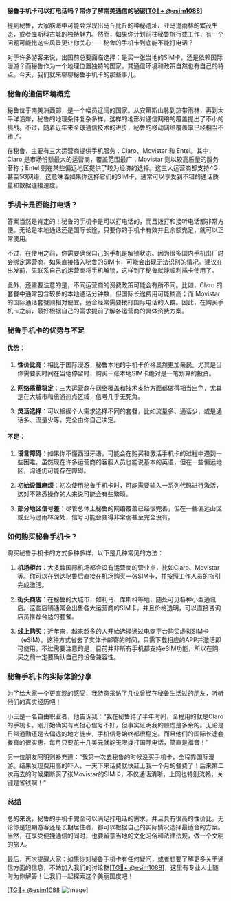 **秘鲁手机卡可以打电话吗？带你了解南美通信的秘密[[TG💪+ @esim1088](https://t.me/s/esim1088)]**

提到秘鲁，大家脑海中可能会浮现出马丘比丘的神秘遗址、亚马逊雨林的繁茂生态，或者库斯科古城的独特魅力。然而，如果你计划前往秘鲁旅行或工作，有一个问题可能比这些风景更让你关心——秘鲁的手机卡到底能不能打电话？

对于许多游客来说，出国前总要面临选择：是买一张当地的SIM卡，还是依赖国际漫游？而秘鲁作为一个地理位置独特的国家，其通信环境和政策自然也有自己的特点。今天，我们就来聊聊秘鲁手机卡的那些事儿。

### 秘鲁的通信环境概览

秘鲁位于南美洲西部，是一个幅员辽阔的国家。从安第斯山脉到热带雨林，再到太平洋沿岸，秘鲁的地理条件复杂多样。这样的地形对通信网络的覆盖提出了不小的挑战。不过，随着近年来全球通信技术的进步，秘鲁的移动网络覆盖率已经相当不错了。

在秘鲁，主要有三大运营商提供手机服务：Claro、Movistar 和 Entel。其中，Claro 是市场份额最大的运营商，覆盖范围最广；Movistar 则以较高质量的服务著称；Entel 则在某些偏远地区提供了较为经济的选择。这三大运营商都支持4G甚至5G网络，这意味着如果你选择它们的SIM卡，通常可以享受到不错的通话质量和数据连接速度。

### 手机卡是否能打电话？

答案当然是肯定的！秘鲁的手机卡是可以打电话的，而且拨打和接听电话都非常方便。无论是本地通话还是国际长途，只要你的手机卡有效并且余额充足，就可以正常使用。

不过，在使用之前，你需要确保自己的手机是解锁状态。因为很多国内手机出厂时会绑定运营商，如果直接插入秘鲁的SIM卡，可能会出现无法识别的情况。建议在出发前，先联系自己的运营商将手机解锁，这样到了秘鲁就能顺利插卡使用了。

此外，还需要注意的是，不同运营商的资费政策可能会有所不同。比如，Claro 的套餐中通常包含较多的本地通话分钟数，但国际长途费用可能稍高；而 Movistar 的国际通话套餐则相对便宜，适合经常需要拨打国际电话的人群。因此，在购买手机卡之前，最好根据自己的需求提前了解各运营商的具体资费方案。

### 秘鲁手机卡的优势与不足

#### 优势：

1. **性价比高**：相比于国际漫游，秘鲁本地的手机卡价格显然更加亲民。尤其是当你需要长时间在当地停留时，购买一张本地SIM卡绝对是一笔划算的投资。
   
2. **网络质量稳定**：三大运营商在网络覆盖和技术支持方面都做得相当出色，尤其是在大城市和旅游热点区域，信号几乎无死角。

3. **灵活选择**：可以根据个人需求选择不同的套餐，比如流量多、通话少，或是通话多、流量少等，完全由你自己决定。

#### 不足：

1. **语言障碍**：如果你不懂西班牙语，可能会在购买和激活手机卡的过程中遇到一些困难。虽然现在许多运营商的客服人员也能说基本的英语，但在一些偏远地区，沟通仍可能存在障碍。

2. **初始设置麻烦**：初次使用秘鲁手机卡时，可能需要输入一系列代码进行激活，这对不熟悉操作的人来说可能会有些繁琐。

3. **部分地区信号差**：尽管总体上秘鲁的网络覆盖已经很完善，但在一些偏远山区或亚马逊雨林深处，信号可能会变得非常弱甚至完全没有。

### 如何购买秘鲁手机卡？

购买秘鲁手机卡的方式多种多样，以下是几种常见的方法：

1. **机场柜台**：大多数国际机场都会设有运营商的营业点，比如Claro、Movistar等。你可以在到达秘鲁后直接在机场购买一张SIM卡，并按照工作人员的指引完成激活。

2. **街头商店**：在秘鲁的大城市，如利马、库斯科等地，随处可见各种小型通讯店。这些店铺通常会出售各大运营商的SIM卡，并且价格透明，可以直接咨询店员推荐合适的套餐。

3. **线上购买**：近年来，越来越多的人开始选择通过电商平台购买虚拟SIM卡（eSIM）。这种方式省去了实体卡邮寄的时间，只需下载相应的APP并激活即可使用。不过需要注意的是，目前并非所有手机都支持eSIM功能，所以在购买之前一定要确认自己的设备兼容性。

### 秘鲁手机卡的实际体验分享

为了给大家一个更直观的感受，我特意采访了几位曾经在秘鲁生活过的朋友，听听他们的真实经历吧！

小王是一名自由职业者，他告诉我：“我在秘鲁待了半年时间，全程用的就是Claro的手机卡。刚开始确实有点担心信号不好，但事实证明我的顾虑是多余的。无论是日常通勤还是去偏远的地方徒步，手机信号始终都很稳定。而且他们的国际长途套餐真的很实惠，每月只要花十几美元就能无限拨打国际电话，简直是福音！”

另一位朋友阿明则补充道：“我第一次去秘鲁的时候没买手机卡，全程靠国际漫游。结果发现费用高的吓人，一天下来话费就快赶上我一个月的餐费了！后来第二次再去的时候果断买了张Movistar的SIM卡，不仅通话清晰，上网也特别流畅，关键是省钱啊！”

### 总结

总的来说，秘鲁的手机卡完全可以满足打电话的需求，并且具有很高的性价比。无论你是短期游客还是长期居住者，都可以根据自己的实际情况选择最适合的方案。当然，在享受便捷通信的同时，也要留意当地的文化习俗和法律法规，做一个文明的旅人。

最后，再次提醒大家：如果你对秘鲁手机卡有任何疑问，或者想要了解更多关于通信方面的信息，不妨加入我们的讨论群[[TG💪+ @esim1088](https://t.me/s/esim1088)]，这里有专业人士随时为你解答！让我们一起探索这个美丽国度吧！

[[TG💪+ @esim1088](https://t.me/s/esim1088) ![Image](https://i.postimg.cc/4NQfJmqS/Snipaste-2025-05-13-00-14-12.png)]